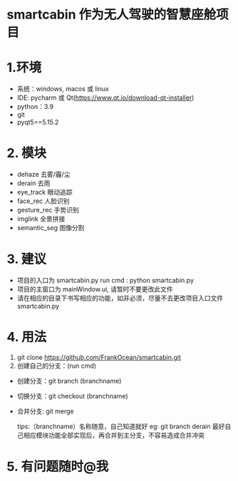 # smartcabin 作为无人驾驶的智慧座舱项目

# 1.环境
- 系统：windows, macos 或 linux
- IDE: pycharm 或 Qt(https://www.qt.io/download-qt-installer)
- python：3.9
- git
- pyqt5==5.15.2
# 2. 模块
- dehaze 去雾/霾/尘 
- derain 去雨 
- eye_track 眼动追踪
- face_rec 人脸识别
- gesture_rec 手势识别
- imglink 全景拼接
- semantic_seg 图像分割
# 3. 建议
- 项目的入口为 smartcabin.py
  run cmd : python smartcabin.py
- 项目的主窗口为 mainWindow.ui, 请暂时不要更改此文件
- 请在相应的目录下书写相应的功能，如非必须，尽量不去更改项目入口文件smartcabin.py
# 4. 用法
1. git clone https://github.com/FrankOcean/smartcabin.git
2. 创建自己的分支：(run cmd)
- 创建分支：git branch (branchname)
- 切换分支：git checkout (branchname)
- 合并分支: git merge 

    tips:（branchname）名称随意，自己知道就好
    eg: git branch derain
    最好自己相应模块功能全部实现后，再合并到主分支，不容易造成合并冲突

# 5. 有问题随时@我